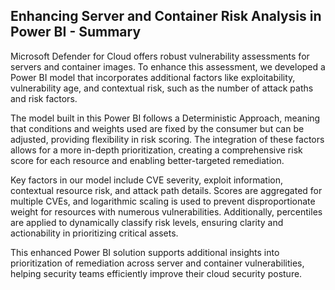 ## Enhancing Server and Container Risk Analysis in Power BI - Summary

Microsoft Defender for Cloud offers robust vulnerability assessments for servers and container images. To enhance this assessment, we developed a Power BI model that incorporates additional factors like exploitability, vulnerability age, and contextual risk, such as the number of attack paths and risk factors.

The model built in this Power BI follows a Deterministic Approach, meaning that conditions and weights used are fixed by the consumer but can be adjusted, providing flexibility in risk scoring. The integration of these factors allows for a more in-depth prioritization, creating a comprehensive risk score for each resource and enabling better-targeted remediation.

Key factors in our model include CVE severity, exploit information, contextual resource risk, and attack path details. Scores are aggregated for multiple CVEs, and logarithmic scaling is used to prevent disproportionate weight for resources with numerous vulnerabilities. Additionally, percentiles are applied to dynamically classify risk levels, ensuring clarity and actionability in prioritizing critical assets.

This enhanced Power BI solution supports additional insights into prioritization of remediation across server and container vulnerabilities, helping security teams efficiently improve their cloud security posture.



